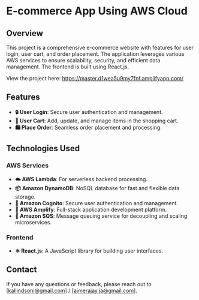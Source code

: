 # E-commerce App Using AWS Cloud

## Overview

This project is a comprehensive e-commerce website with features for user login, user cart, and order placement. The application leverages various AWS services to ensure scalability, security, and efficient data management. The frontend is built using React.js.

View the project here: https://master.d1wea5u9my7fnf.amplifyapp.com/

## Features

- **🔒 User Login**: Secure user authentication and management.
- **🛒 User Cart**: Add, update, and manage items in the shopping cart.
- **🛍️ Place Order**: Seamless order placement and processing.

## Technologies Used

### AWS Services
- **☁️ AWS Lambda**: For serverless backend processing.
- **📦 Amazon DynamoDB**: NoSQL database for fast and flexible data storage.
- **👥 Amazon Cognito**: Secure user authentication and management.
- **🚀 AWS Amplify**: Full-stack application development platform.
- **📨 Amazon SQS**: Message queuing service for decoupling and scaling microservices.

### Frontend
- **⚛️ React.js**: A JavaScript library for building user interfaces.

## Contact

If you have any questions or feedback, please reach out to [kallindsoni@gmail.com] /  [ajmerajay.ja@gmail.com].
